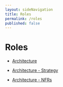 ```yaml
---
layout: sideNavigation
title: Roles
permalink: /roles
published: false
---
```


# Roles



- [Architecture ](/roles/architecture)

- [Architecture - Strategy](/roles/architecture/strategy)

- [Architecture - NFRs](/roles/architecture/nfrs) 